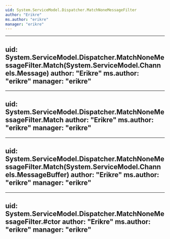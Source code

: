 ```yaml
---
uid: System.ServiceModel.Dispatcher.MatchNoneMessageFilter
author: "Erikre"
ms.author: "erikre"
manager: "erikre"
---
```


---
uid: System.ServiceModel.Dispatcher.MatchNoneMessageFilter.Match(System.ServiceModel.Channels.Message)
author: "Erikre"
ms.author: "erikre"
manager: "erikre"
---

---
uid: System.ServiceModel.Dispatcher.MatchNoneMessageFilter.Match
author: "Erikre"
ms.author: "erikre"
manager: "erikre"
---

---
uid: System.ServiceModel.Dispatcher.MatchNoneMessageFilter.Match(System.ServiceModel.Channels.MessageBuffer)
author: "Erikre"
ms.author: "erikre"
manager: "erikre"
---

---
uid: System.ServiceModel.Dispatcher.MatchNoneMessageFilter.#ctor
author: "Erikre"
ms.author: "erikre"
manager: "erikre"
---
